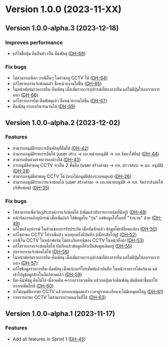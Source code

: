 # Version 1.0.0 (2023-11-XX)

## Version 1.0.0-alpha.3 (2023-12-18)

### Improves performance
- แก้ไขชื่อปุ่ม คืนสินค้า เป็น คืนพัสดุ ([DH-68](https://ck-consulting.atlassian.net/browse/DH-68)) 

### Fix bugs
- ไม่สามารถเลือก กรณีอื่นๆ ในคำขอดู CCTV ได้ ([DH-64](https://ck-consulting.atlassian.net/browse/DH-64)) 
- แก้ไขรายการแจ้งซ่อมแล้ว ชื่อหน่วยงานไม่ขึ้น ([DH-65](https://ck-consulting.atlassian.net/browse/DH-65)) 
- ในหน้าฟอร์มรายการยืม-คืนพัสดุ เมื่อเพิ่มรายการอุปกรณ์ที่ต้องการยืม แต่ไม่มีปุ่มให้ลบรายการออก ([DH-66](https://ck-consulting.atlassian.net/browse/DH-66)) 
- แก้ไขรายการยืม-คืนพัสดุแล้ว ชื่อหน่วยงานไม่ขึ้น ([DH-67](https://ck-consulting.atlassian.net/browse/DH-67)) 
- คืนพัสดุ กรอกเกินจำนวนได้ ([DH-69](https://ck-consulting.atlassian.net/browse/DH-69)) 


## Version 1.0.0-alpha.2 (2023-12-02)

### Features
- สามารถอนุมัติรายการคืนพัสดุที่ยืมได้ ([DH-42](https://ck-consulting.atlassian.net/browse/DH-42)) 
- สามารถอนุมัติรายการยืมได้ (user สร้าง -> ผอ.หน่วยอนุมัติ -> ทส.จัดหาให้ยืม) ([DH-44](https://ck-consulting.atlassian.net/browse/DH-44)) 
- สามารถติดตามรายการคงค้างได้ ([DH-43](https://ck-consulting.atlassian.net/browse/DH-43)) 
- การอนุมัติคำขอดู CCTV จะเป็น 2 ขั้นคือ (user สร้างคำขอ -> ทส. ตรวจสอบ -> ผอ. อนุมัติ) ([DH-28](https://ck-consulting.atlassian.net/browse/DH-28)) 
- สามารถอนุมัติคำขอดู CCTV ได้ (หากไม่อนุมัติต้องระบเหตุผล) ([DH-26](https://ck-consulting.atlassian.net/browse/DH-26)) 
- สามารถอนุมัติรายการแจ้งซ่อมได้ (user สร้างคำขอ -> ผอ.หน่วยอนุมัติ -> ทส. จัดการส่งต่อให้บริษัทซ่อม) ([DH-35](https://ck-consulting.atlassian.net/browse/DH-35)) 

### Fix bugs
- ไม่สามารถเพิ่มวัตถุประสงค์การแจ้งซ่อมได้ (เพิ่มแล้วทับรายการเดิมที่มีอยู่) ([DH-48](https://ck-consulting.atlassian.net/browse/DH-48)) 
- หน้าจัดการคลังอุปกรณ์ เมื่อเพิ่ม/แก้ ใส่ข้อมูลใน "รุ่น" แต่ข้อมูลไปโผลที่ "จำนวน" ด้วย ([DH-49](https://ck-consulting.atlassian.net/browse/DH-49)) 
- แก้ไขคลังอุปกรณ์ ในส่วนของการรับประกัน เมื่อบันทึกแล้ว ข้อมูลไม่เปลี่ยนแปลง ([DH-50](https://ck-consulting.atlassian.net/browse/DH-50)) 
- แก้ไขคำขอ CCTV ใส่กรณีแล้ว หายทุกครั้งที่บันทึก (เมื่อกลับไปดู) ([DH-52](https://ck-consulting.atlassian.net/browse/DH-52)) 
- กรณีใน CCTV ในหน้าฟอร์ม ไม่ตรงกับกรณีของ CCTV ในหน้าตั้งค่า ([DH-53](https://ck-consulting.atlassian.net/browse/DH-53)) 
- แก้ไขรายการแจ้งซ่อมไม่ได้ บันทึกแล้วข้อมูลก็ยังเป็นข้อมูลเดิมอยู่ ([DH-55](https://ck-consulting.atlassian.net/browse/DH-55)) 
- ลบรายการแจ้งซ่อมไม่ได้ ([DH-56](https://ck-consulting.atlassian.net/browse/DH-56))
- ในหน้าฟอร์มรายการยืม-คืนพัสดุ เมื่อเพิ่มรายการอุปกรณ์ที่ต้องการยืม แต่ไม่มีปุ่มให้ลบรายการออก ([DH-57](https://ck-consulting.atlassian.net/browse/DH-57))
- แก้ไขข้อมูลรายการยืม-คืนพัสดุ เมื่อแก้เบอร์โทรศัพท์แล้วบันทึก ในหน้ารายการไม่แก้ตาม แต่เข้าไปดูข้อมูลข้างในก็แก้ตามแล้ว ([DH-59](https://ck-consulting.atlassian.net/browse/DH-59))
- ยืม-คืนพัสดุ คืนไม่ได้ เมื่อกดคืน->กรอกจำนวนคืน แล้วกดปุ่มแจ้งคืนพัสดุ มันมีหน้าขึ้นมาให้กรอกเพิ่มอีกที ([DH-60](https://ck-consulting.atlassian.net/browse/DH-60))
- ถ้าไม่อนุมัติการขอ CCTV แล้วกรอกเหตุผลแล้ว เวลาดูรายละเอียดจะไม่มีเหตุผลไม่ดู ([DH-61](https://ck-consulting.atlassian.net/browse/DH-61))
- รายการคำขอ CCTV ไม่สามารถกำหนดวันที่ได้ ([DH-63](https://ck-consulting.atlassian.net/browse/DH-63))

## Version 1.0.0-alpha.1 (2023-11-17)

### Features
- Add all features in Sprint 1 ([DH-45](https://ck-consulting.atlassian.net/browse/DH-45)) 